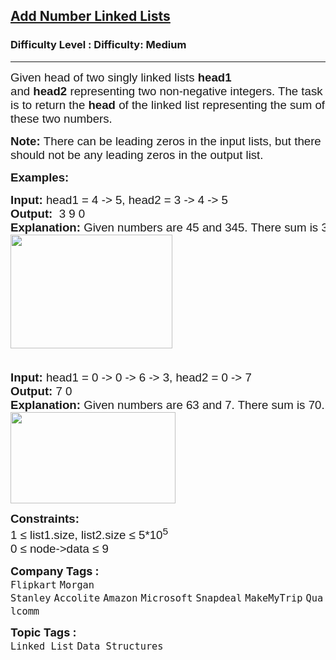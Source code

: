 <h2><a href="https://www.geeksforgeeks.org/problems/add-two-numbers-represented-by-linked-lists/1">Add Number Linked Lists</a></h2><h3>Difficulty Level : Difficulty: Medium</h3><hr><div class="problems_problem_content__Xm_eO"><p><span style="font-size: 14pt; font-family: arial, helvetica, sans-serif;">Given head of two singly linked lists <strong>head1</strong> and&nbsp;</span><strong style="font-family: arial, helvetica, sans-serif; font-size: 18.6667px;">head2</strong><strong style="font-family: arial, helvetica, sans-serif; font-size: 14pt;">&nbsp;</strong><span style="font-family: arial, helvetica, sans-serif; font-size: 14pt;">representing two non-negative integers. The task is to return the </span><strong style="font-family: arial, helvetica, sans-serif; font-size: 14pt;">head</strong><span style="font-family: arial, helvetica, sans-serif; font-size: 14pt;"> of the linked list representing the sum of these two numbers.</span></p>
<p><span style="font-size: 14pt; font-family: arial, helvetica, sans-serif;"><strong>Note:&nbsp;</strong>There can be leading zeros in the input lists, but there should not be any leading zeros in the output list.</span></p>
<p><span style="font-size: 14pt; font-family: arial, helvetica, sans-serif;"><strong>Examples:</strong></span></p>
<pre><span style="font-size: 14pt; font-family: arial, helvetica, sans-serif;"><strong>Input: </strong>head1 = 4 -&gt; 5, head2 = 3 -&gt; 4 -&gt; 5<br><strong>Output:  </strong>3 9 0<strong>
Explanation: </strong>Given numbers are 45 and 345. There sum is 390.<br><img src="https://media.geeksforgeeks.org/img-practice/prod/addEditProblem/700043/Web/Other/blobid0_1749213210.webp" width="259" height="182"><br><br></span></pre>
<pre><span style="font-size: 14pt; font-family: arial, helvetica, sans-serif;"><strong>Input: </strong>head1 = 0 -&gt; 0 -&gt; 6 -&gt; 3, head2 = 0 -&gt; 7 <br><strong>Output: </strong>7 0 <br><strong>Explanation: </strong>Given numbers are 63 and 7. There sum is 70.<br><img src="https://media.geeksforgeeks.org/img-practice/prod/addEditProblem/700043/Web/Other/blobid1_1749213234.webp" width="264" height="146"></span></pre>
<p><span style="font-size: 14pt; font-family: arial, helvetica, sans-serif;"><strong>Constraints:</strong></span><br><span style="font-size: 14pt; font-family: arial, helvetica, sans-serif;">1 ≤ list1.size, list</span><span style="font-family: arial, helvetica, sans-serif; font-size: 18.6667px;">2.size</span><span style="font-family: arial, helvetica, sans-serif; font-size: 14pt;"> ≤ 5*10<sup>5</sup></span><sup style="font-family: arial, helvetica, sans-serif;"><br></sup><span style="font-size: 14pt; font-family: arial, helvetica, sans-serif;">0 ≤ node</span><span style="font-family: arial, helvetica, sans-serif; font-size: 18.6667px;">-&gt;data</span><span style="font-family: arial, helvetica, sans-serif; font-size: 14pt;"> ≤ 9</span></p></div><p><span style=font-size:18px><strong>Company Tags : </strong><br><code>Flipkart</code>&nbsp;<code>Morgan Stanley</code>&nbsp;<code>Accolite</code>&nbsp;<code>Amazon</code>&nbsp;<code>Microsoft</code>&nbsp;<code>Snapdeal</code>&nbsp;<code>MakeMyTrip</code>&nbsp;<code>Qualcomm</code>&nbsp;<br><p><span style=font-size:18px><strong>Topic Tags : </strong><br><code>Linked List</code>&nbsp;<code>Data Structures</code>&nbsp;